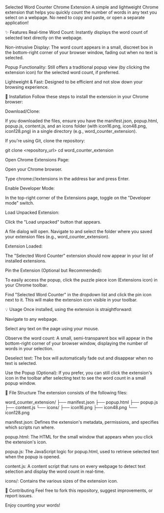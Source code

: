 Selected Word Counter Chrome Extension
A simple and lightweight Chrome extension that helps you quickly count the number of words in any text you select on a webpage. No need to copy and paste, or open a separate application!

✨ Features
Real-time Word Count: Instantly displays the word count of selected text directly on the webpage.

Non-intrusive Display: The word count appears in a small, discreet box in the bottom-right corner of your browser window, fading out when no text is selected.

Popup Functionality: Still offers a traditional popup view (by clicking the extension icon) for the selected word count, if preferred.

Lightweight & Fast: Designed to be efficient and not slow down your browsing experience.

🚀 Installation
Follow these steps to install the extension in your Chrome browser:

Download/Clone:

If you downloaded the files, ensure you have the manifest.json, popup.html, popup.js, content.js, and an icons folder (with icon16.png, icon48.png, icon128.png) in a single directory (e.g., word_counter_extension).

If you're using Git, clone the repository:

git clone <repository_url>
cd word_counter_extension

Open Chrome Extensions Page:

Open your Chrome browser.

Type chrome://extensions in the address bar and press Enter.

Enable Developer Mode:

In the top-right corner of the Extensions page, toggle on the "Developer mode" switch.

Load Unpacked Extension:

Click the "Load unpacked" button that appears.

A file dialog will open. Navigate to and select the folder where you saved your extension files (e.g., word_counter_extension).

Extension Loaded:

The "Selected Word Counter" extension should now appear in your list of installed extensions.

Pin the Extension (Optional but Recommended):

To easily access the popup, click the puzzle piece icon (Extensions icon) in your Chrome toolbar.

Find "Selected Word Counter" in the dropdown list and click the pin icon next to it. This will make the extension icon visible in your toolbar.

💡 Usage
Once installed, using the extension is straightforward:

Navigate to any webpage.

Select any text on the page using your mouse.

Observe the word count: A small, semi-transparent box will appear in the bottom-right corner of your browser window, displaying the number of words in your selection.

Deselect text: The box will automatically fade out and disappear when no text is selected.

Use the Popup (Optional): If you prefer, you can still click the extension's icon in the toolbar after selecting text to see the word count in a small popup window.

📁 File Structure
The extension consists of the following files:

word_counter_extension/
├── manifest.json
├── popup.html
├── popup.js
├── content.js
└── icons/
    ├── icon16.png
    ├── icon48.png
    └── icon128.png

manifest.json: Defines the extension's metadata, permissions, and specifies which scripts run where.

popup.html: The HTML for the small window that appears when you click the extension's icon.

popup.js: The JavaScript logic for popup.html, used to retrieve selected text when the popup is opened.

content.js: A content script that runs on every webpage to detect text selection and display the word count in real-time.

icons/: Contains the various sizes of the extension icon.

🤝 Contributing
Feel free to fork this repository, suggest improvements, or report issues.

Enjoy counting your words!